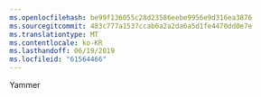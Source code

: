 ```yaml
---
ms.openlocfilehash: be99f136055c28d23586eebe9956e9d316ea3876
ms.sourcegitcommit: 483c777a1537ccab6a2a2da6a5d1fe4470dd0e7e
ms.translationtype: MT
ms.contentlocale: ko-KR
ms.lasthandoff: 06/19/2019
ms.locfileid: "61564466"
---
```

Yammer